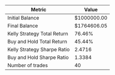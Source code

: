 | Metric | Value |
| --- | --- |
| Initial Balance | $1000000.00 |
| Final Balance | $1764606.05 |
| Kelly Strategy Total Return | 76.46% |
| Buy and Hold Total Return | 45.44% |
| Kelly Strategy Sharpe Ratio | 2.4716 |
| Buy and Hold Sharpe Ratio | 1.3384 |
| Number of trades | 40 |
